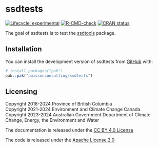 
<!-- README.md is generated from README.Rmd. Please edit that file -->

# ssdtests

<!-- badges: start -->

[![Lifecycle:
experimental](https://img.shields.io/badge/lifecycle-experimental-orange.svg)](https://lifecycle.r-lib.org/articles/stages.html#experimental)
[![R-CMD-check](https://github.com/poissonconsulting/ssdtests/actions/workflows/R-CMD-check.yaml/badge.svg)](https://github.com/poissonconsulting/ssdtests/actions/workflows/R-CMD-check.yaml)
[![CRAN
status](https://www.r-pkg.org/badges/version/ssdtests)](https://cran.r-project.org/package=ssdtests)
<!-- badges: end -->

The goal of ssdtests is to test the
[ssdtools](https://github.com/bcgov/ssdtools) package.

## Installation

You can install the development version of ssdtests from
[GitHub](https://github.com/) with:

``` r
# install.packages("pak")
pak::pak("poissonconsulting/ssdtests")
```

## Licensing

Copyright 2018-2024 Province of British Columbia  
Copyright 2021-2024 Environment and Climate Change Canada  
Copyright 2023-2024 Australian Government Department of Climate Change,
Energy, the Environment and Water

The documentation is released under the [CC BY 4.0
License](https://creativecommons.org/licenses/by/4.0/)

The code is released under the [Apache License
2.0](https://www.apache.org/licenses/LICENSE-2.0)
